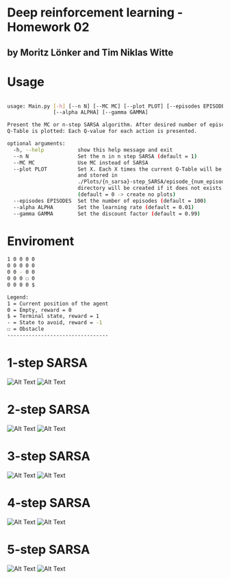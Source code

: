 # Deep reinforcement learning - Homework 02
## by Moritz Lönker and Tim Niklas Witte 

# Usage

```bash

usage: Main.py [-h] [--n N] [--MC MC] [--plot PLOT] [--episodes EPISODES]
               [--alpha ALPHA] [--gamma GAMMA]

Present the MC or n-step SARSA algorithm. After desired number of episodes is executed the
Q-Table is plotted: Each Q-value for each action is presented.

optional arguments:
  -h, --help           show this help message and exit
  --n N                Set the n in n step SARSA (default = 1)
  --MC MC              Use MC instead of SARSA
  --plot PLOT          Set X. Each X times the current Q-Table will be plotted
                       and stored in
                       ./Plots/{n_sarsa}-step_SARSA/episode_{num_episode}. The
                       directory will be created if it does not exists.
                       (default = 0 -> create no plots)
  --episodes EPISODES  Set the number of episodes (default = 100)
  --alpha ALPHA        Set the learning rate (default = 0.01)
  --gamma GAMMA        Set the discount factor (default = 0.99)

```

# Enviroment


```bash
1 0 0 0 0 
0 0 0 0 0 
0 0 - 0 0 
0 0 0 ☐ 0 
0 0 0 0 $ 

Legend:
1 = Current position of the agent
0 = Empty, reward = 0
$ = Terminal state, reward = 1 
- = State to avoid, reward = -1
☐ = Obstacle
---------------------------------
```

# 1-step SARSA
![Alt Text](./GIFs/1-step_SARSA.gif)
![Alt Text](./Plots/1-step_SARSA/episode_99.png)

# 2-step SARSA
![Alt Text](./GIFs/2-step_SARSA.gif)
![Alt Text](./Plots/2-step_SARSA/episode_99.png)

# 3-step SARSA
![Alt Text](./GIFs/3-step_SARSA.gif)
![Alt Text](./Plots/3-step_SARSA/episode_99.png)

# 4-step SARSA
![Alt Text](./GIFs/4-step_SARSA.gif)
![Alt Text](./Plots/4-step_SARSA/episode_99.png)

# 5-step SARSA
![Alt Text](./GIFs/5-step_SARSA.gif)
![Alt Text](./Plots/5-step_SARSA/episode_99.png)